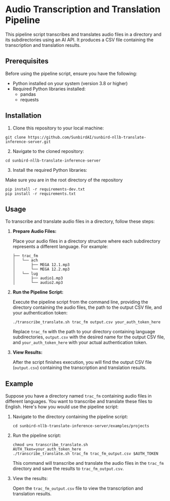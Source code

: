 # Audio Transcription and Translation Pipeline

This pipeline script transcribes and translates audio files in a directory and its subdirectories using an AI API. It produces a CSV file containing the transcription and translation results.

## Prerequisites

Before using the pipeline script, ensure you have the following:

- Python installed on your system (version 3.8 or higher)
- Required Python libraries installed:
  - pandas
  - requests

## Installation

1. Clone this repository to your local machine:

```
git clone https://github.com/SunbirdAI/sunbird-nllb-translate-inference-server.git
```

2. Navigate to the cloned repository:

```
cd sunbird-nllb-translate-inference-server
```

3. Install the required Python libraries:

Make sure you are in the root directory of the repository

```
pip install -r requirements-dev.txt
pip install -r requirements.txt
```

## Usage

To transcribe and translate audio files in a directory, follow these steps:

1. **Prepare Audio Files:**

   Place your audio files in a directory structure where each subdirectory represents a different language. For example:

   ```
   ├── trac_fm
   │   └── ach
   │       ├── MEGA 12.1.mp3
   │       └── MEGA 12.2.mp3
   │   └── lug
   │       ├── audio1.mp3
   │       └── audio2.mp3
   ```

2. **Run the Pipeline Script:**

   Execute the pipeline script from the command line, providing the directory containing the audio files, the path to the output CSV file, and your authentication token:

   ```
   ./transcribe_translate.sh trac_fm output.csv your_auth_token_here
   ```

   Replace `trac_fm` with the path to your directory containing language subdirectories, `output.csv` with the desired name for the output CSV file, and `your_auth_token_here` with your actual authentication token.

3. **View Results:**

   After the script finishes execution, you will find the output CSV file (`output.csv`) containing the transcription and translation results.

## Example

Suppose you have a directory named `trac_fm` containing audio files in different languages. You want to transcribe and translate these files to English. Here's how you would use the pipeline script:

1. Navigate to the directory containing the pipeline script:

   ```
   cd sunbird-nllb-translate-inference-server/examples/projects
   ```

2. Run the pipeline script:

   ```
   chmod u+x transcribe_translate.sh
   AUTH_Tken=your_auth_token_here
   ./transcribe_translate.sh trac_fm trac_fm_output.csv $AUTH_TOKEN
   ```

   This command will transcribe and translate the audio files in the `trac_fm` directory and save the results to `trac_fm_output.csv`.

3. View the results:

   Open the `trac_fm_output.csv` file to view the transcription and translation results.
